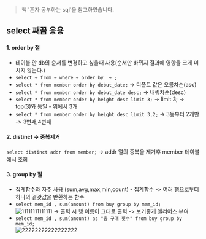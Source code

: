> 책 '혼자 공부하는 sql'을 참고하였습니다.

## select 째끔 응용
  
  #### 1. order by 절
   * 테이블 안 db의 순서를 변경하고 싶을때 사용(순서만 바뀌지 결과에 영향을 크게 미치지 않는다.)
   * ``` select ~ from ~ where ~ order by  ~ ; ```
   * ``` select * from member order by debut_date; ``` -> 디폴트 값은 오름차순(asc)
   * ``` select * from member order by debut_date desc; ``` -> 내림차순(desc)
   * ``` select * from member order by height desc limit 3; ``` -> limit 3; -> top(3)와 동일 - 위에서 3개
   * ``` select * from member order by height desc limit 3,2; ``` -> 3등부터 2개만 -> 3번째,4번째
  
  #### 2. distinct -> 중복제거
  ``` select distinct addr from member; ``` -> addr 열의 중복을 제거후 member 테이블에서 조회
  
  
  #### 3. group by 절
   * 집계함수와 자주 사용 (sum,avg,max,min,count) - 집계함수 -> 여러 행으로부터 하나의 결괏값을 반환하는 함수
   * ``` select mem_id , sum(amount) from buy group by mem_id; ``` <br>
 ![11111111111111](https://user-images.githubusercontent.com/113004818/215028036-113ae997-48ac-4e51-9f9d-1b64946a9a5f.PNG)
 -> 출력 시 행 이름이 그대로 출력 -> 보기좋게 앨리어스 부여
   *  ``` select mem_id , sum(amount) as "총 구매 횟수" from buy group by mem_id; ``` <br>
   ![22222222222222222](https://user-images.githubusercontent.com/113004818/215028717-b0168bd1-e65a-454e-ae10-c860934977c1.PNG)
 
 
 


